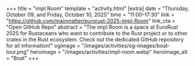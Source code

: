 +++
title = "impl Room"
template = "activity.html"
[extra]
  date = "Thursday, October 09, and Friday, October 10, 2025"
  time = "11:00–17:30"
  link = "https://github.com/mainmatter/eurorust-2025-impl-Room"
  link_cta = "Open GitHub Repo"
  abstract = "The impl Room is a space at EuroRust 2025 for Rustaceans who want to contribute to the Rust project or to other crates in the Rust ecosystem. Check out the dedicated GitHub repository for all information!</strong>"
  ogimage = "/images/activities/og-images/boat-tour.png"
  heroimage = "/images/activities/impl-room.webp"
  heroimage_alt = "Boat"
+++
